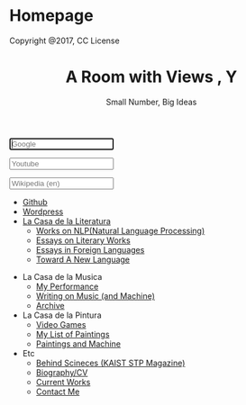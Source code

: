 # Homepage
<p>Copyright @2017, CC License</p>
<!-- To change theme, replace its name in following 4 lines  -->
<p>
<script type="text/javascript">// <![CDATA[
var mascotPath = "themes/ruri-dark/images/mascots/";
// ]]></script>
<script src="themes/ruri-dark/mascots.js" type="text/javascript"></script>
<script src="js/jquery-2.1.1.min.js" type="text/javascript"></script>
<script src="js/mascots-control.js" type="text/javascript"></script>
</p>
<!-- Random mascot image will be set as background-image by javascript --><header>
<h1>A Room with Views <span class="name-highlight">, Y</span></h1>
<p class="subtitle">Small Number, Big Ideas</p>
</header>
<section class="searchContainer"><form class="searchForm" action="https://google.com/search" method="get"><input class="searchBar search_google" name="q" type="text" autofocus="autofocus" placeholder="Google" /></form><form class="searchForm" action="https://youtube.com/results" method="get"><input class="searchBar search_youtube" name="search_query" type="text" placeholder="Youtube" /></form><form class="searchForm" action="https://en.wikipedia.org/w/index.php" method="get"><input class="searchBar search_wikipedia" name="search" type="text" placeholder="Wikipedia (en)" /></form></section>
<nav>
<ul class="buttonList">
<li class="button button_green"><a href="http://github.com/borisu0815">Github</a></li>
<li class="button button_grey"><a href="http://unapromisa.wordpress.com">Wordpress</a></li>
<li class="button button_grey buttonArrow"><a href="blog.naver.com/avrillinkin">La Casa de la Literatura</a>
<ul>
<li><a href="#">Works on NLP(Natural Language Processing)</a></li>
<li><a href="#">Essays on Literary Works</a></li>
<li><a href="#">Essays in Foreign Languages</a></li>
<li><a href="#">Toward A New Language</a></li>
</ul>
</li>
</ul>
<ul class="columnList">
<li class="column column_purple"><a>La Casa de la Musica</a>
<ul>
<li><a href="https://drive.google.com/folderview?id=0B_VmbVyD4eT3N1VUbGN4Wjd5OVE">My Performance</a></li>
<li><a href="https://developer.mozilla.org//">Writing on Music (and Machine)</a></li>
<li><a href="https://wiki.installgentoo.com/">Archive</a></li>
</ul>
</li>
<li class="column column_green"><a>La Casa de la Pintura</a>
<ul>
<li><a href="http://boards.4chan.org/v/">Video Games</a></li>
<li><a href="http://boards.4chan.org/vg/">My List of Paintings</a></li>
<li><a href="http://boards.4chan.org/g/">Paintings and Machine</a></li>
</ul>
</li>
<li class="column column_pink"><a>Etc</a>
<ul>
<li><a href="http://behindsciences.kaist.ac.kr">Behind Scineces (KAIST STP Magazine)</a></li>
<li><a href="http://www.nyaa.se/">Biography/CV</a></li>
<li><a href="http://utw.me">Current Works</a></li>
<li><a href="http://mazuisubs.com">Contact Me</a></li>
</ul>
</li>
</ul>
</nav>
